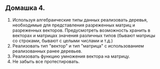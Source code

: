 ﻿## Домашка 4.
1. Используя алгебраические типы данных реализовать деревья, необходимые для представления разреженных матриц и разреженных векторов. Предусмотреть возможность хранить в векторах и матрицах значения различных типов (бывают матрицы со строками, бывают с целыми числами и т.д.)
2. Реализовать тип "вектор" и тип "матрица" с использованием реализованных ранее деревьев.
3. Реализовать функцию умножения вектора на матрицу.
4. Не забыть все протестировать.
